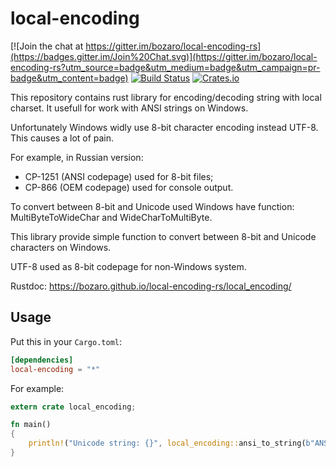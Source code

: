 local-encoding
====

[![Join the chat at https://gitter.im/bozaro/local-encoding-rs](https://badges.gitter.im/Join%20Chat.svg)](https://gitter.im/bozaro/local-encoding-rs?utm_source=badge&utm_medium=badge&utm_campaign=pr-badge&utm_content=badge)
[![Build Status](https://travis-ci.org/bozaro/local-encoding-rs.svg?branch=master)](https://travis-ci.org/bozaro/local-encoding-rs)
[![Crates.io](https://img.shields.io/crates/v/local-encoding.svg)](https://crates.io/crates/local-encoding)

This repository contains rust library for encoding/decoding string with local charset. It usefull for work with ANSI strings on Windows.

Unfortunately Windows widly use 8-bit character encoding instead UTF-8. This causes a lot of pain.

For example, in Russian version:

 * CP-1251 (ANSI codepage) used for 8-bit files;
 * CP-866 (OEM codepage) used for console output.

To convert between 8-bit and Unicode used Windows have function: MultiByteToWideChar and WideCharToMultiByte.

This library provide simple function to convert between 8-bit and Unicode characters on Windows.

UTF-8 used as 8-bit codepage for non-Windows system.

Rustdoc: https://bozaro.github.io/local-encoding-rs/local_encoding/

## Usage

Put this in your `Cargo.toml`:

```toml
[dependencies]
local-encoding = "*"
```

For example:
```rust
extern crate local_encoding;

fn main()
{
	println!("Unicode string: {}", local_encoding::ansi_to_string(b"ANSI string").unwrap());
}
```
